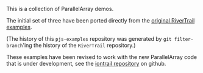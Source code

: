 This is a collection of ParallelArray demos.

The initial set of three have been ported directly from
the [original RiverTrail examples](https://github.com/RiverTrail/RiverTrail).

(The history of this `pjs-examples` repository was generated by
`git filter-branch`'ing the history of the `RiverTrail` repository.)

These examples have been revised to work with the new ParallelArray
code that is under development, see the
[iontrail repository](https://github.com/syg/iontrail) on github.
